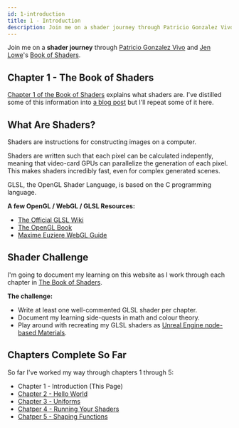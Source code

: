 ```yaml
---
id: 1-introduction
title: 1 - Introduction
description: Join me on a shader journey through Patricio Gonzalez Vivo and Jen Lowe's Book of Shaders.
---
```


Join me on a **shader journey** through [Patricio Gonzalez Vivo](http://patriciogonzalezvivo.com/) and [Jen Lowe](http://jenlowe.net/)'s [Book of Shaders](https://thebookofshaders.com/).

## Chapter 1 - The Book of Shaders

[Chapter 1 of the Book of Shaders](https://thebookofshaders.com/01/) explains what shaders are. I've distilled some of this information into [a blog post](/blog/shader-journey) but I'll repeat some of it here.

## What Are Shaders?

Shaders are instructions for constructing images on a computer.

Shaders are written such that each pixel can be calculated indepently, meaning that video-card GPUs can parallelize the generation of each pixel. This makes shaders incredibly fast, even for complex generated scenes.

GLSL, the OpenGL Shader Language, is based on the C programming language.

**A few OpenGL / WebGL / GLSL Resources:**

- [The Official GLSL Wiki](https://www.khronos.org/opengl/wiki/OpenGL_Shading_Language)
- [The OpenGL Book](https://openglbook.com/the-book.html)
- [Maxime Euziere WebGL Guide](https://xem.github.io/articles/webgl-guide.html)

## Shader Challenge

I'm going to document my learning on this website as I work through each chapter in [The Book of Shaders](https://thebookofshaders.com/).

**The challenge:**

- Write at least one well-commented GLSL shader per chapter.
- Document my learning side-quests in math and colour theory.
- Play around with recreating my GLSL shaders as [Unreal Engine node-based Materials](https://docs.unrealengine.com/en-US/Engine/Rendering/Materials/HowTo/Main_Material_Node/index.html).

## Chapters Complete So Far

So far I've worked my way through chapters 1 through 5:

- Chapter 1 - Introduction (This Page)
- [Chapter 2 - Hello World](/docs/2-hello-world/)
- [Chapter 3 - Uniforms](/docs/3-uniforms/)
- [Chatper 4 - Running Your Shaders](/docs/4-running-your-shaders/)
- [Chatper 5 - Shaping Functions](/docs/5-shaping-functions/)
